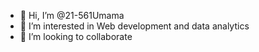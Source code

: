 - 👋 Hi, I’m @21-561Umama
- 👀 I’m interested in Web development and data analytics
- 💞️ I’m looking to collaborate 
  

<!---
21-561Umama/21-561Umama is a ✨ special ✨ repository because its `README.md` (this file) appears on your GitHub profile.
You can click the Preview link to take a look at your changes.
--->
